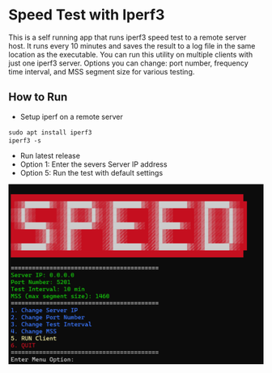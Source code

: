 # Speed Test with Iperf3

This is a self running app that runs iperf3 speed test to a remote server host. It runs every 10 minutes and saves the result to a log file in the same location as the executable. You can run this utility on multiple clients with just one iperf3 server. Options you can change: port number, frequency time interval, and MSS segment size for various testing.

## How to Run
- Setup iperf on a remote server 
```
sudo apt install iperf3
iperf3 -s
```

- Run latest release
- Option 1: Enter the severs Server IP address
- Option 5: Run the test with default settings

![Menu](readme.png)